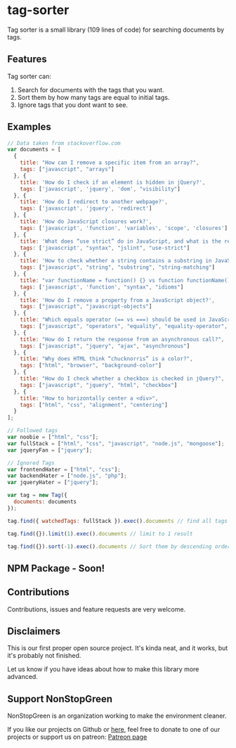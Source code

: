 # tag-sorter

Tag sorter is a small library (109 lines of code) for searching documents by tags.

## Features
Tag sorter can:

1. Search for documents with the tags that you want.
2. Sort them by how many tags are equal to initial tags.
3. Ignore tags that you dont want to see.

## Examples

```Javascript
// Data taken from stackoverflow.com
var documents = [
  {
    title: "How can I remove a specific item from an array?",
    tags: ["javascript", "arrays"]
  }, {
    title: 'How do I check if an element is hidden in jQuery?',
    tags: ['javascript', 'jquery', 'dom', "visibility"]
  }, {
    title: 'How do I redirect to another webpage?',
    tags: ['javascript', 'jquery', 'redirect']
  }, {
    title: 'How do JavaScript closures work?',
    tags: ['javascript', 'function', 'variables', 'scope', 'closures']
  }, {
    title: 'What does “use strict” do in JavaScript, and what is the reasoning behind it?',
    tags: ['javascript', "syntax", "jslint", "use-strict"]
  }, {
    title: 'How to check whether a string contains a substring in JavaScript?',
    tags: ["javascript", "string", "substring", "string-matching"]
  }, {
    title: "var functionName = function() {} vs function functionName() {}",
    tags: ['javascript', 'function', "syntax", "idioms"]
  }, {
    title: 'How do I remove a property from a JavaScript object?',
    tags: ["javascript", "javascript-objects"]
  }, {
    title: "Which equals operator (== vs ===) should be used in JavaScript comparisons?",
    tags: ["javascript", "operators", "equality", "equality-operator", "identity-operator"]
  }, {
    title: "How do I return the response from an asynchronous call?",
    tags: ["javascript", "jquery", "ajax", "asynchronous"]
  }, {
    title: "Why does HTML think “chucknorris” is a color?",
    tags: ["html", "browser", "background-color"]
  }, {
    title: "How do I check whether a checkbox is checked in jQuery?",
    tags: ["javascript", "jquery", "html", "checkbox"]
  }, {
    title: "How to horizontally center a <div>",
    tags: ["html", "css", "alignment", "centering"]
  }
];

// Followed tags
var noobie = ["html", "css"];
var fullStack = ["html", "css", "javascript", "node.js", "mongoose"];
var jqueryFan = ["jquery"];

// Ignored Tags
var frontendHater = ["html", "css"];
var backendHater = ["node.js", "php"];
var jqueryHater = ["jquery"];

var tag = new Tag({
  documents: documents
});

tag.find({ watchedTags: fullStack }).exec().documents // find all tags in fullStack array

tag.find({}).limit(1).exec().documents // limit to 1 result

tag.find({}).sort(-1).exec().documents // Sort them by descending order or ascending order. Arguments: "descending" or "ascending" or -1 or 1
```

## NPM Package - Soon!

## Contributions
Contributions, issues and feature requests are very welcome.

## Disclaimers
This is our first proper open source project. It's kinda neat, and it works, but it's probably not finished.

Let us know if you have ideas about how to make this library more advanced.

## Support NonStopGreen
NonStopGreen is an organization working to make the environment cleaner.

If you like our projects on Github or [here](https://www.nonstopgreen.com/projects), feel free to donate to one of our projects or support us on patreon: [Patreon page](https://www.patreon.com/nonstopgreen)
